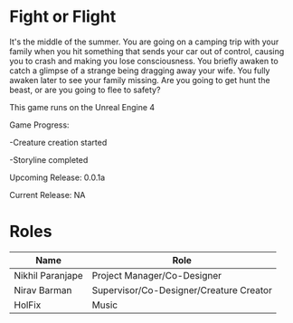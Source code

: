 # Fight or Flight

It's the middle of the summer. You are going on a camping trip with your family when you hit something that sends your car out of control, causing you to crash and making you lose consciousness. You briefly awaken to catch a glimpse of a strange being dragging away your wife. You fully awaken later to see your family missing. Are you going to get hunt the beast, or are you going to flee to safety?

This game runs on the Unreal Engine 4

Game Progress:


-Creature creation started

-Storyline completed


Upcoming Release: 0.0.1a

Current Release: NA


Roles
=====
| Name | Role  |
| ------------- | ----------- |
| Nikhil Paranjape | Project Manager/Co-Designer |
| Nirav Barman | Supervisor/Co-Designer/Creature Creator |
| HolFix | Music |
